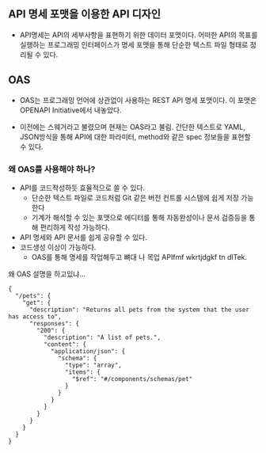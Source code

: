 ## API 명세 포맷을 이용한 API 디자인

- API명세는 API의 세부사항을 표현하기 위한 데이터 포맷이다. 어떠한 API의 목표를 실행하는 프로그래밍 인터페이스가 명세 포맷을 통해 단순한 텍스트 파일 형태로 정리될 수 있다.



## OAS

- OAS는 프로그래밍 언어에 상관없이 사용하는 REST API 명세 포맷이다. 이 포맷은 OPENAPI Initiative에서 내놓았다.

- 이전에는 스웨거라고 불렸으며 현재는 OAS라고 불림. 간단한 텍스트로 YAML, JSON방식을 통해 API에 대한 파라미터, method와 같은 spec 정보들을 표현할 수 있다.



### 왜 OAS를 사용해야 하나?

- API를 코드작성하듯 효율적으로 쓸 수 있다.
  - 단순한 텍스트 파일로 코드처럼 Git 같은 버전 컨트롤 시스템에 쉽게 저장 가능한다
  - 기계가 해석할 수 있는 포맷으로 에디터를 통해 자동완성이나 문서 검증등을 통해 편리하게 작성 가능하다.
- API 명세와 API 문서를 쉽게 공유할 수 있다.
- 코드생성 이상이 가능하다.
  - OAS를 통해 명세를 작업해두고 뼈대 나 목업 APIfmf wkrtjdgkf tn dlTek.





왜 OAS 설명을 하고있냐...


```application/json
{
  "/pets": {
    "get": {
      "description": "Returns all pets from the system that the user has access to",
      "responses": {
        "200": {          
          "description": "A list of pets.",
          "content": {
            "application/json": {
              "schema": {
                "type": "array",
                "items": {
                  "$ref": "#/components/schemas/pet"
                }
              }
            }
          }
        }
      }
    }
  }
}
```

